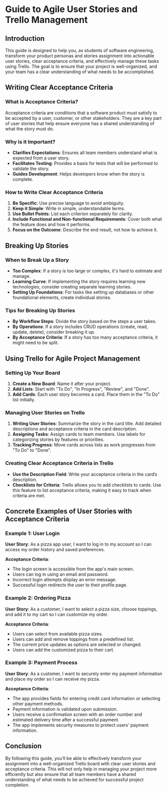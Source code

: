 # Guide to Agile User Stories and Trello Management

## Introduction

This guide is designed to help you, as students of software engineering, transform your product personas and stories assignment into actionable user stories, clear acceptance criteria, and effectively manage these tasks using Trello. The goal is to ensure that your project is well-organized, and your team has a clear understanding of what needs to be accomplished.

## Writing Clear Acceptance Criteria

### What is Acceptance Criteria?

Acceptance criteria are conditions that a software product must satisfy to be accepted by a user, customer, or other stakeholders. They are a key part of user stories that help ensure everyone has a shared understanding of what the story must do.

### Why is it Important?

- **Clarifies Expectations**: Ensures all team members understand what is expected from a user story.
- **Facilitates Testing**: Provides a basis for tests that will be performed to validate the story.
- **Guides Development**: Helps developers know when the story is complete.

### How to Write Clear Acceptance Criteria

1. **Be Specific**: Use precise language to avoid ambiguity.
2. **Keep it Simple**: Write in simple, understandable terms.
3. **Use Bullet Points**: List each criterion separately for clarity.
4. **Include Functional and Non-functional Requirements**: Cover both what the feature does and how it performs.
5. **Focus on the Outcome**: Describe the end result, not how to achieve it.

## Breaking Up Stories

### When to Break Up a Story

- **Too Complex**: If a story is too large or complex, it's hard to estimate and manage.
- **Learning Curve**: If implementing the story requires learning new technologies, consider creating separate learning stories.
- **Setting Up Foundations**: For tasks like setting up databases or other foundational elements, create individual stories.

### Tips for Breaking Up Stories

- **By Workflow Steps**: Divide the story based on the steps a user takes.
- **By Operations**: If a story includes CRUD operations (create, read, update, delete), consider breaking it up.
- **By Acceptance Criteria**: If a story has too many acceptance criteria, it might need to be split.

## Using Trello for Agile Project Management

### Setting Up Your Board

1. **Create a New Board**: Name it after your project.
2. **Add Lists**: Start with "To Do", "In Progress", "Review", and "Done".
3. **Add Cards**: Each user story becomes a card. Place them in the "To Do" list initially.

### Managing User Stories on Trello

1. **Writing User Stories**: Summarize the story in the card title. Add detailed descriptions and acceptance criteria in the card description.
2. **Assigning Tasks**: Assign cards to team members. Use labels for categorizing stories by features or priorities.
3. **Tracking Progress**: Move cards across lists as work progresses from "To Do" to "Done".

### Creating Clear Acceptance Criteria in Trello

- **Use the Description Field**: Write your acceptance criteria in the card’s description.
- **Checklists for Criteria**: Trello allows you to add checklists to cards. Use this feature to list acceptance criteria, making it easy to track when criteria are met.

## Concrete Examples of User Stories with Acceptance Criteria

### Example 1: User Login

**User Story**: As a pizza app user, I want to log in to my account so I can access my order history and saved preferences.

**Acceptance Criteria**:
- The login screen is accessible from the app's main screen.
- Users can log in using an email and password.
- Incorrect login attempts display an error message.
- Successful login redirects the user to their profile page.

### Example 2: Ordering Pizza

**User Story**: As a customer, I want to select a pizza size, choose toppings, and add it to my cart so I can customize my order.

**Acceptance Criteria**:
- Users can select from available pizza sizes.
- Users can add and remove toppings from a predefined list.
- The current price updates as options are selected or changed.
- Users can add the customized pizza to their cart.

### Example 3: Payment Process

**User Story**: As a customer, I want to securely enter my payment information and place my order so I can receive my pizza.

**Acceptance Criteria**:
- The app provides fields for entering credit card information or selecting other payment methods.
- Payment information is validated upon submission.
- Users receive a confirmation screen with an order number and estimated delivery time after a successful payment.
- The app implements security measures to protect users' payment information.

## Conclusion

By following this guide, you’ll be able to effectively transform your assignment into a well-organized Trello board with clear user stories and acceptance criteria. This will not only help in managing your project more efficiently but also ensure that all team members have a shared understanding of what needs to be achieved for successful project completion.
